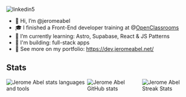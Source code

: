 ![linkedin5](https://github.com/jeromeabel/jeromeabel/assets/48929525/0dd160af-cc38-4a54-bdbe-2cadc993f411)

- 👋 Hi, I’m @jeromeabel
- 🎓 I finished a Front-End developer training at @[OpenClassrooms](https://openclassrooms.com/fr/paths/516-developpeur-dapplication-javascript-react)
- 🌱 I’m currently learning: Astro, Supabase, React & JS Patterns
- 🚀 I'm building: full-stack apps
- 👀 See more on my portfolio: https://dev.jeromeabel.net/


## Stats

<div style="display: flex;">
<img src="https://github-readme-stats.vercel.app/api/top-langs?username=jeromeabel&show_icons=true&locale=en&layout=compact" alt="Jerome Abel stats languages and tools" />
<img align="center" src="https://github-readme-stats.vercel.app/api?username=jeromeabel&show_icons=true&locale=en" alt="Jerome Abel GitHub stats" />
<img align="center" src="https://github-readme-streak-stats.herokuapp.com/?user=jeromeabel&" alt="Jerome Abel Streak Stats" />
</div>
  
 
